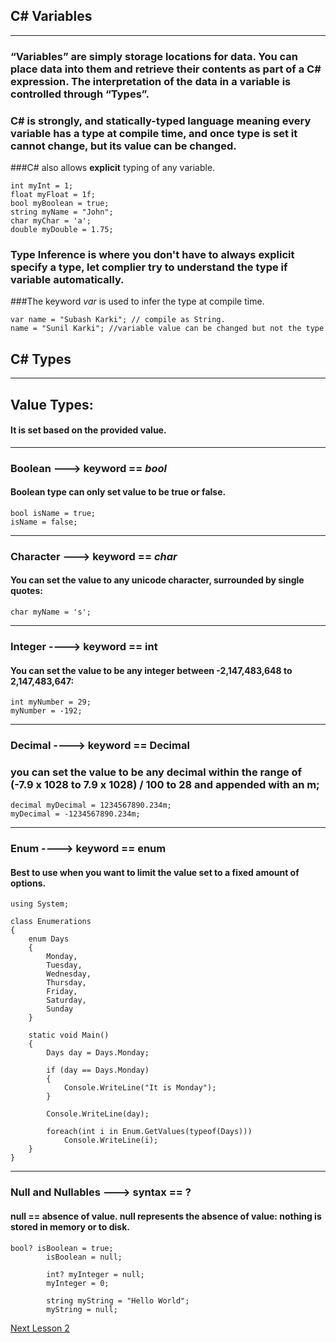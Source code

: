 ##  C# Variables
---
### “Variables” are simply storage locations for data. You can place data into them and retrieve their contents as part of a C# expression. The interpretation of the data in a variable is controlled through “Types”.


### C# is strongly, and  statically-typed language meaning every variable has a type at compile time, and once type is set it cannot change, but its value can be changed.
###C# also allows **explicit** typing of any variable.
```
int myInt = 1;
float myFloat = 1f;
bool myBoolean = true;
string myName = "John";
char myChar = 'a';
double myDouble = 1.75;

```

### Type Inference is where you don't have to always explicit specify a type, let complier try to understand the type if variable automatically.

###The keyword _var_ is used to infer the type at compile time.

```
var name = "Subash Karki"; // compile as String.
name = "Sunil Karki"; //variable value can be changed but not the type

```

## C# Types
___
## Value Types:
#### It is set based on the provided value.
___

### Boolean ---> keyword == _bool_
#### Boolean type can only set value to be **true** or **false**.
```
bool isName = true;
isName = false;

```
---
### Character ---> keyword == _char_
#### You can set the value to any unicode character, surrounded by single quotes:
```
char myName = 's';

```
---
### Integer ----> keyword == int
#### You can set the value to be any integer between -2,147,483,648 to 2,147,483,647:
```
int myNumber = 29;
myNumber = -192;

```
---

### Decimal ----> keyword == Decimal
### you can set the value to be any decimal within the range of (-7.9 x 1028 to 7.9 x 1028) / 100 to 28 and appended with an m;
```
decimal myDecimal = 1234567890.234m;
myDecimal = -1234567890.234m;

```
----
### Enum ----> keyword == enum
#### Best to use when you want to limit the value set to a fixed amount of options.
```
using System;

class Enumerations
{
    enum Days
    {
        Monday,
        Tuesday,
        Wednesday,
        Thursday,
        Friday,
        Saturday,
        Sunday
    }

    static void Main()
    {
        Days day = Days.Monday;

        if (day == Days.Monday)
        {
            Console.WriteLine("It is Monday");
        }

        Console.WriteLine(day);

        foreach(int i in Enum.GetValues(typeof(Days)))
            Console.WriteLine(i);
    }
}

```

---
### Null and Nullables ---> syntax == ?
#### null == absence of value. null represents the absence of value: nothing is stored in memory or to disk.
```
bool? isBoolean = true;
		isBoolean = null;

		int? myInteger = null;
		myInteger = 0;

		string myString = "Hello World";
		myString = null;
```
[Next Lesson 2](./Lesson-2.md)
